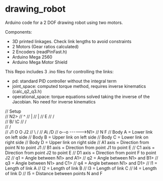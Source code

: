 # drawing_robot

Arduino code for a 2 DOF drawing robot using two motors. 

Components:
- 3D printed linkages. Check link lengths to avoid constraints
- 2 Motors (Gear ratios calculated)
- 2 Encoders (readPinFast.h)
- Arduino Mega 2560
- Arduino Mega Motor Shield

This Repo includes 3 .ino files for controlling the links:
- pd: standard PID controller without the integral term
- joint_space: computed torque method, requires inverse kinematics (calc_q2_q3.h)
- operational_space: torque equations solved taking the inverse of the Jacobian. No need for inverse kinematics
  
//      Setup     
//        N2>
//        ^
//        |
//        |
//         E
//        /\
//      B/  \C
//      /    \
//     /      \
// J1 O        O J2
//     \      /
//     A\    /D
//       o--o          ------>N1>
//      N    F
// Body A = Lower link on left side
// Body B = Upper link on left side
// Body C = Lower link on right side
// Body D = Upper link on right side
// A1 axis = Direction from point N to point J1
// B1 axis = Direction from point J1 to point E
// C1 axis = Direction from point J2 to point E
// D1 axis = Direction from point F to point J2
// q1 = Angle between N1> and A1>
// q2 = Angle between N1> and B1>
// q3 = Angle between N1> and C1>
// q4 = Angle between N1> and D1>
// l1 = Length of link A
// l2 = Length of link B
// l3 = Length of link C
// l4 = Length of link D
// l5 = Distance between points N and F
